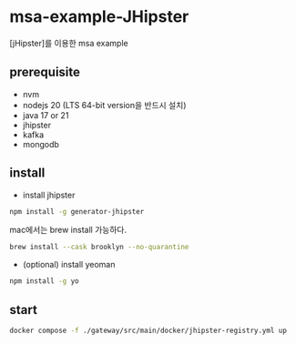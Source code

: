 # msa-example-JHipster

[jHipster]를 이용한 msa example

## prerequisite
- nvm
- nodejs 20 (LTS 64-bit version을 반드시 설치)
- java 17 or 21
- jhipster
- kafka
- mongodb

## install

- install jhipster

```sh
npm install -g generator-jhipster
```

mac에서는 brew install 가능하다.

```sh
brew install --cask brooklyn --no-quarantine
```

- (optional) install yeoman

```sh
npm install -g yo
```

## start
```sh
docker compose -f ./gateway/src/main/docker/jhipster-registry.yml up
```